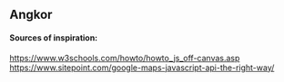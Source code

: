 ## Angkor






#### Sources of inspiration:

https://www.w3schools.com/howto/howto_js_off-canvas.asp
https://www.sitepoint.com/google-maps-javascript-api-the-right-way/
